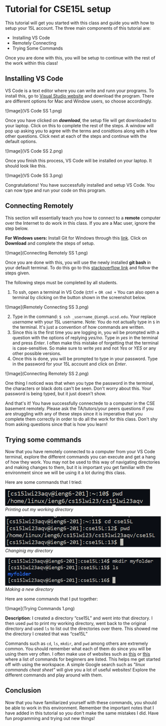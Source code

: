 # Tutorial for CSE15L setup

This tutorial will get you started with this class and guide you with how to setup your 15L account. The three main components of this tutorial are: 

- Installing VS Code
- Remotely Connecting
- Trying Some Commands

Once you are done with this, you will be setup to continue with the rest of the work within this class!

## Installing VS Code

VS Code is a text editor where you can write and runn your programs. To install this, go to [Visual Studio website](https://code.visualstudio.com) and download the program. There are different options for Mac and Window users, so choose accordingly. 

![Image](VS Code SS 1.png)

Once you have clicked on **_download_**, the setup file will get downloaded to your laptop. Click on this to complete the rest of the steps. A window will pop up asking you to agree with the terms and conidtions along with a few other questions. Click next at each of the steps and continue with the default options.

![Image](VS Code SS 2.png)

Once you finish this process, VS Code will be installed on your laptop. It should look like this.

![Image](VS Code SS 3.png)

Congratulations! You have successfully installed and setup VS Code. You can now type and run your code on this program.

## Connecting Remotely

This section will essentially teach you how to connect to a **remote** computer over the Internet to do work in this class. If you are a Mac user, ignore the step below.

**For Windows users:** 
Install Git for Windows through this [link](https://gitforwindows.org/). Click on **Download** and complete the steps of setup.

![Image](Connecting Remotely SS 1.png)

Once you are done with this, you will use the newly installed **git bash** in your default terminal. To do this go to this [stackoverflow link](https://tinyurl.com/2kmfhnsb) and follow the steps given.

The following steps must be completed by all students.

1.  To ssh, open a terminal in VS Code (ctrl + ` OR cmd + ` You can also open a terminal by clicking on the button shown in the screenshot below. 

![Image](Remotely Connecting SS 3.png)

2.  Type in the command: ```$ ssh _username_@ieng6.ucsd.edu```. Your replace _username_ with your 15L username. Note: You do not actually type in ```$``` in the terminal. It's just a convention of how commands are written.
3.  Since this is the first time you are logging in, you wil be prompted with a question with the options of replying _yes/no_. Type in _yes_ in the terminal and press _Enter_. I often make this mistake of forgetting that the terminal is case-sensitive. So make sure to write _yes_ and not _Yes_ or _YES_ or any other possible versions. 
4.  Once this is done, you will be prompted to type in your password. Type in the password for your 15L account and click on _Enter_. 

![Image](Connecting Remotely SS 2.png)

One thing I noticed was that when you type the password in the terminal, the characters or black dots can't be seen. Don't worry about this. Your password is being typed, but it just doesn't show.

And that's it! You have successfully connectede to a computer in the CSE basement remotely. Please ask the TA/tutors/your peers questions if you are struggling with any of these steps since it is imperative that you complete them correctly in order to do all the work for this class. Don't shy from asking questions since that is how you learn!

## Trying some commands

Now that you have remotely connected to a computer from your VS Code terminal, explore the different commands you can execute and get a hang of how they work. You may not be used to this way of navigating directories and making changes to them, but it is important you get familiar with the environment since we will be using it a lot during this class. 

Here are some commands that I tried:

![Image](pwd1.png)
_Printing out my working directory_

![Image](cd.png)
_Changinig my directory_

![Image](mkdir.png)
_Making a new directory_ 

Here are some commands that I put together:

![Image](Trying Commands 1.png)

**Description**: I created a directory  “cse15L” and went into that directory. I then used ```pwd``` to print my working directory, went back to the original directory and used ```ls``` to list out the directories over there. This showed me the directory I created that was “cse15L”

Commands such as ```cd```, ```ls```, ```mkdir```, and ```pwd``` among others are extremely common. You should remember what each of them do since you will be using them very often. I often make use of websites such as [this](https://maker.pro/linux/tutorial/basic-linux-commands-for-beginners) or [this](https://www.digitalocean.com/community/tutorials/linux-commands) where a list of commands for beginners are listed. This helps me get started off with using the workspace. A simple Google search such as _"linux commands cheat sheet"_ will give you a lot of useful websites! Explore the different commands and play around with them.

## Conclusion

Now that you have familiarized yourself with these commands, you should be able to work in this environment. Remember the important notes that I have added in this tutorial so you don't make the same mistakes I did. Have fun programming and trying out new things!
